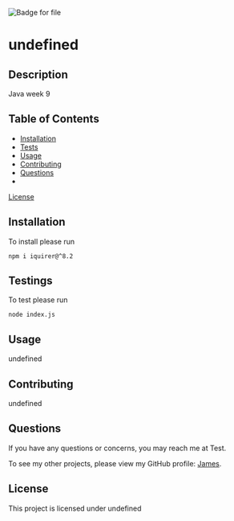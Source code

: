 
![Badge for file](https://img.shields.io/badge/license-undefined-blue.svg)

# undefined

## Description

Java week 9

## Table of Contents
- [Installation](#installation)
- [Tests](#tests)
- [Usage](#usage)
- [Contributing](#contributing)
- [Questions](#questions)
- 
[License](#license)


## Installation

To install please run 
```
npm i iquirer@^8.2
```

## Testings

To test please run
```
node index.js
```

## Usage

undefined

## Contributing

undefined

## Questions

If you have any questions or concerns, you may reach me at Test.

To see my other projects, please view my GitHub profile: [James](https://github.com/James).

## License
    
 This project is licensed under undefined

    
